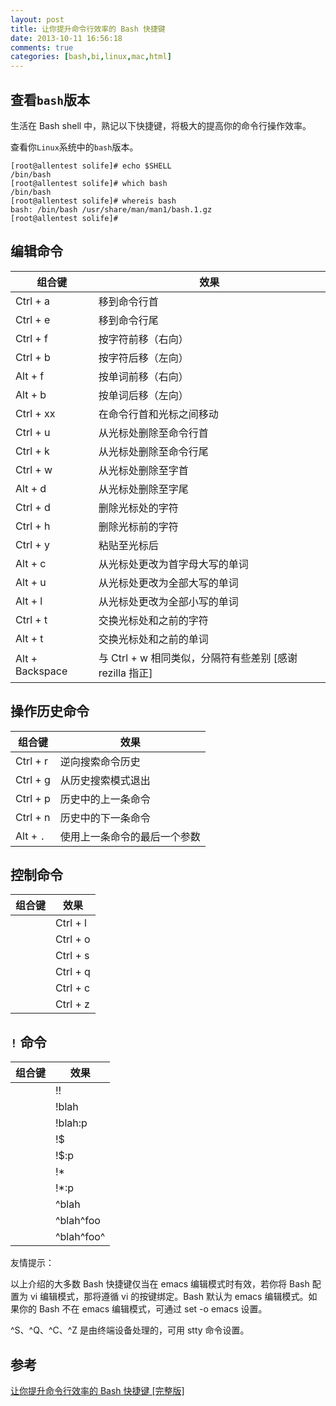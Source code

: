 ```yaml
---
layout: post
title: 让你提升命令行效率的 Bash 快捷键
date: 2013-10-11 16:56:18
comments: true
categories: [bash,bi,linux,mac,html]
---
```

## 查看`bash`版本

生活在 Bash shell 中，熟记以下快捷键，将极大的提高你的命令行操作效率。

查看你`Linux`系统中的`bash`版本。

    [root@allentest solife]# echo $SHELL
    /bin/bash
    [root@allentest solife]# which bash
    /bin/bash
    [root@allentest solife]# whereis bash
    bash: /bin/bash /usr/share/man/man1/bash.1.gz
    [root@allentest solife]# 

## 编辑命令

| 组合键 | 效果 |
|--------|------|
   |  Ctrl + a | 移到命令行首  
   |  Ctrl + e | 移到命令行尾
   | Ctrl + f | 按字符前移（右向）
   | Ctrl + b | 按字符后移（左向）
   | Alt + f | 按单词前移（右向）
   | Alt + b | 按单词后移（左向）
   | Ctrl + xx | 在命令行首和光标之间移动
   | Ctrl + u | 从光标处删除至命令行首
   | Ctrl + k  | 从光标处删除至命令行尾
   | Ctrl + w | 从光标处删除至字首
   | Alt + d | 从光标处删除至字尾
   | Ctrl + d | 删除光标处的字符
   | Ctrl + h | 删除光标前的字符
   | Ctrl + y | 粘贴至光标后
   | Alt + c | 从光标处更改为首字母大写的单词
   | Alt + u | 从光标处更改为全部大写的单词
   | Alt + l | 从光标处更改为全部小写的单词
   | Ctrl + t | 交换光标处和之前的字符
   | Alt + t | 交换光标处和之前的单词
   | Alt + Backspace| 与 Ctrl + w 相同类似，分隔符有些差别 [感谢 rezilla 指正]

## 操作历史命令

| 组合键 | 效果 |
|--------|------|
   |  Ctrl + r | 逆向搜索命令历史
   |  Ctrl + g | 从历史搜索模式退出
   |  Ctrl + p |  历史中的上一条命令
   |  Ctrl + n |  历史中的下一条命令
   |  Alt + `.`|  使用上一条命令的最后一个参数

## 控制命令

| 组合键 | 效果 |
|--------|------|
     | Ctrl + l | 清屏
     | Ctrl + o | 执行当前命令，并选择上一条命令
     | Ctrl + s | 阻止屏幕输出
     | Ctrl + q | 允许屏幕输出
     | Ctrl + c | 终止命令
     | Ctrl + z | 挂起命令

## `!` 命令

| 组合键 | 效果 |
|--------|------|
     | !! | 执行上一条命令
     | !blah | 执行最近的以 blah 开头的命令，如 !ls
     | !blah:p | 仅打印输出，而不执行
     | !$ | 上一条命令的最后一个参数，与 Alt + . 相同
     | !$:p | 打印输出 !$ 的内容
    |  !* | 上一条命令的所有参数
     | !*:p | 打印输出 !* 的内容
     | ^blah | 删除上一条命令中的 blah
     | ^blah^foo | 将上一条命令中的 blah 替换为 foo
     | ^blah^foo^ | 将上一条命令中所有的 blah 都替换为 foo

友情提示：

以上介绍的大多数 Bash 快捷键仅当在 emacs 编辑模式时有效，若你将 Bash 配置为 vi 编辑模式，那将遵循 vi 的按键绑定。Bash 默认为 emacs 编辑模式。如果你的 Bash 不在 emacs 编辑模式，可通过 set -o emacs 设置。

^S、^Q、^C、^Z 是由终端设备处理的，可用 stty 命令设置。
    
## 参考

[让你提升命令行效率的 Bash 快捷键 [完整版]](http://linuxtoy.org/archives/bash-shortcuts.html)

